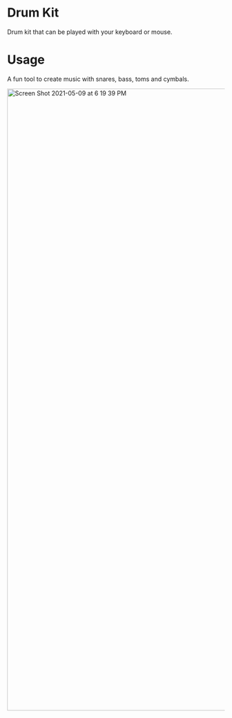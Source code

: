 # Drum Kit
Drum kit that can be played with your keyboard or mouse.

# Usage
A fun tool to create music with snares, bass, toms and cymbals.

<img width="1440" alt="Screen Shot 2021-05-09 at 6 19 39 PM" src="https://user-images.githubusercontent.com/66967130/117588702-250bbd80-b0f3-11eb-96e1-6186ee977c70.png">
